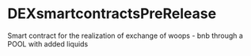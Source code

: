 # DEXsmartcontractsPreRelease
Smart contract for the realization of exchange of woops - bnb through a POOL with added liquids
